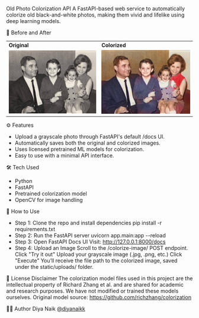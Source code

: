 Old Photo Colorization API
A FastAPI-based web service to automatically colorize old black-and-white photos, making them vivid and lifelike using deep learning models.

📸 Before and After

<table>
<tr>
  <td><b>Original</b></td>
  <td><b>Colorized</b></td>
</tr>
<tr>
  <td><img src="https://github.com/diyanaikk/image-colorization-api/blob/main/examples/pic1.jpg?raw=true" width="300"/></td>
  <td><img src="https://github.com/diyanaikk/image-colorization-api/blob/main/examples/colorized_pic1.jpg?raw=true" width="300"/></td>
</tr>
</table>


⚙️ Features
+ Upload a grayscale photo through FastAPI's default /docs UI.
+ Automatically saves both the original and colorized images.
+ Uses licensed pretrained ML models for colorization.
+ Easy to use with a minimal API interface.

🛠 Tech Used
+ Python
+ FastAPI
+ Pretrained colorization model
+ OpenCV for image handling

🧪 How to Use
+ Step 1: Clone the repo and install dependencies
pip install -r requirements.txt
+ Step 2: Run the FastAPI server
uvicorn app.main:app --reload
+ Step 3: Open FastAPI Docs UI
Visit: http://127.0.0.1:8000/docs
+ Step 4: Upload an Image
Scroll to the /colorize-image/ POST endpoint.
Click "Try it out"
Upload your grayscale image (.jpg, .png, etc.)
Click "Execute"
You’ll receive the file path to the colorized image, saved under the static/uploads/ folder.

🔖 License Disclaimer
The colorization model files used in this project are the intellectual property of Richard Zhang et al. and are shared for academic and research purposes.
We have not modified or trained these models ourselves.
Original model source: https://github.com/richzhang/colorization

👩‍💻 Author
Diya Naik
[@diyanaikk](https://github.com/diyanaikk)
